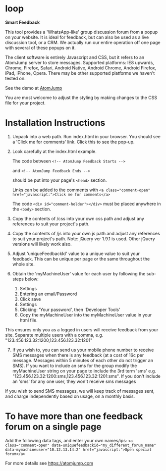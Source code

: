 # loop
**Smart Feedback**

This tool provides a 'WhatsApp-like' group discussion forum from a popup on your website. It is ideal for feedback, but can also be used as a live discussion tool, or a CRM.  We actually run our entire operation off one page with several of these popups on it.

The client software is entirely Javascript and CSS, but it refers to an AtomJump server to store messages.  Supported platforms: IE8 upwards, Chrome, Firefox, Safari, Android Native, Android Chrome, Android Firefox, iPad, iPhone, Opera. There may be other supported platforms we haven't tested on.

See the demo at <a href="https://atomjump.com">AtomJump</a>

You are most welcome to adjust the styling by making changes to the CSS file for your project.




# Installation Instructions

1. Unpack into a web path. Run index.html in your browser.  You should see a 'Click me for comments' link. Click this to see the pop-up.

2. Look carefully at the index.html example.  

	The code between
	`<!-- AtomJump Feedback Starts -->`
	 
	 and
	 `<!-- AtomJump Feedback Ends -->`
	 
	 should be put into your page's `<head>` section.
	
	Links can be added to the comments with
	`<a class="comment-open" href="javascript:">Click me for comments</a>`
	
	The code 
	`<div id="comment-holder"></div>`
	must be placed anywhere in the `<body>` section.
	
3. Copy the contents of /css into your own css path and adjust any references to suit your project's path.
4. Copy the contents of /js into your own js path and adjust any references to suit your project's path. 
Note: jQuery ver 1.9.1 is used.  Other jQuery versions will likely work also.
5. Adjust 'uniqueFeedbackId' value to a unique value to suit your feedback.  This can be unique per page or the same throughout the whole site.
6. Obtain the 'myMachineUser' value for each user by following the sub-steps below:

	1. Settings
	2. Entering an email/Password
	3. Click save
	4. Settings
	5. Clicking: 'Your password', then 'Developer Tools'
	6. Copy the myMachineUser into the myMachineUser value in your html file.

  This ensures only you as a logged in users will receive feedback from your site.
  Separate multiple users with a comma, e.g. "123.456.123.32:1200,123.456.123.32:1201"
  
7. If you wish to, you can send us your mobile phone number to receive SMS messages when there is any feedback
(at a cost of 16c per message. Messages within 5 minutes of each other do not trigger an SMS).  If you want to 
include an sms for the group modify the myMachineUser string on your page to include the 3rd term 'sms'
e.g. "123.456.123.32:1200:sms,123.456.123.32:1201:sms".  If you don't include an 'sms' for any one user, they
won't receive sms messages 

If you wish to send SMS messages, we will keep track of messages sent, and charge independently based on usage, on a monthly basis.


# To have more than one feedback forum on a single page

Add the following data tags, and enter your own names/ips:
```<a class="comment-open" data-uniquefeedbackid="my_different_forum_name" data-mymachineuser="10.12.13.14:2" href="javascript:">Open special forum</a>```


For more details see
https://atomjump.com

